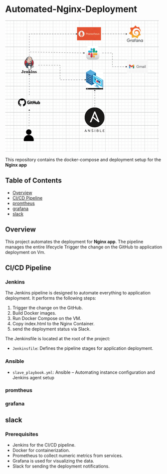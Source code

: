 # Automated-Nginx-Deployment

![Automated Photo](automated.gif)

This repository contains the docker-compose and deployment setup for the **Nginx app**

## Table of Contents
- [Overview](#overview)
- [CI/CD Pipeline](#cicd-pipeline)
- [promtheus](#promtheus)
- [grafana](#grafana)
- [slack](#slack)

## Overview

This project automates the deployment for **Nginx app**. The pipeline manages the entire lifecycle Trigger the change on the GitHub to application deployment on Vm.


## CI/CD Pipeline

### Jenkins
The Jenkins pipeline is designed to automate everything to application deployment. It performs the following steps:
1.  Trigger the change on the GitHub.
2.  Build Docker images.
3.  Run Docker Compose on the VM.
4.  Copy index.html to the Nginx Container.
5.  send the deployment status via Slack.  

The Jenkinsfile is located at the root of the project:
- `Jenkinsfile`: Defines the pipeline stages for application deployment.


### Ansible
 - `slave_playbook.yml`: Ansible – Automating instance configuration and Jenkins agent setup

### promtheus

### grafana

## slack

### Prerequisites
- Jenkins for the CI/CD pipeline.
- Docker for containerization.
- Prometheus to collect numeric metrics from services.
- Grafana is used for visualizing the data.
- Slack for sending the deployment notifications.
